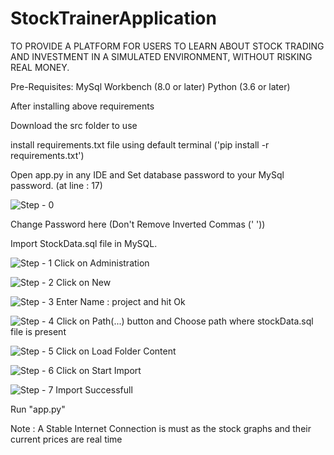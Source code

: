 # StockTrainerApplication
TO PROVIDE A PLATFORM FOR USERS TO LEARN ABOUT STOCK TRADING AND INVESTMENT IN A SIMULATED ENVIRONMENT, WITHOUT RISKING REAL MONEY.

Pre-Requisites:
MySql Workbench (8.0 or later)
Python (3.6 or later)

After installing above requirements

Download the src folder to use

install requirements.txt file using default terminal ('pip install -r requirements.txt')

Open app.py in any IDE and Set database password to your MySql password. (at line : 17)

![Step - 0](https://github.com/rishitgupta2003/StockTrainerApplication/assets/69597366/2e1161d0-bc42-4dac-8890-6ac1b2e10e10)

Change Password here (Don't Remove Inverted Commas (' '))

Import StockData.sql file in MySQL.

![Step - 1](https://github.com/rishitgupta2003/StockTrainerApplication/assets/69597366/01743518-bb23-46a2-9975-0b98695cf745)
Click on Administration

![Step - 2](https://github.com/rishitgupta2003/StockTrainerApplication/assets/69597366/f4238bca-1696-4d14-87f2-764a1e91c2b8)
Click on New

![Step - 3](https://github.com/rishitgupta2003/StockTrainerApplication/assets/69597366/f19ddd19-d524-4f9f-80bf-9084bd31684e)
Enter Name : project and hit Ok

![Step - 4](https://github.com/rishitgupta2003/StockTrainerApplication/assets/69597366/b6e2c027-35a1-4e9b-8161-02fbcb770319)
Click on Path(...) button and Choose path where stockData.sql file is present

![Step - 5](https://github.com/rishitgupta2003/StockTrainerApplication/assets/69597366/45b0f4d0-49f4-48c4-8dae-a4ac953cee63)
Click on Load Folder Content

![Step - 6](https://github.com/rishitgupta2003/StockTrainerApplication/assets/69597366/b1f2f5d3-3025-4a89-8490-0a85a0b618fb)
Click on Start Import

![Step - 7](https://github.com/rishitgupta2003/StockTrainerApplication/assets/69597366/117c352a-0fcc-4378-a4cb-c3794b9e78fe)
Import Successfull

Run "app.py"

Note : A Stable Internet Connection is must as the stock graphs and their current prices are real time
